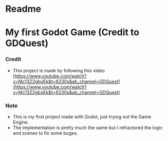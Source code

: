# Readme

# My first Godot Game (Credit to GDQuest)

### Credit

- This project is made by following this video [https://www.youtube.com/watch?v=Mc13Z2gboEk&t=6230s&ab_channel=GDQuest](https://www.youtube.com/watch?v=Mc13Z2gboEk&t=6230s&ab_channel=GDQuest)

### Note

- This is my first project made with Godot, just trying out the Game Engine.
- The implementation is pretty much the same but I refractored the logic and scenes to fix some buges.
